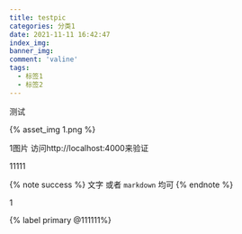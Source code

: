 ```yaml
---
title: testpic
categories: 分类1
date: 2021-11-11 16:42:47
index_img:
banner_img: 
comment: 'valine'
tags: 
  - 标签1
  - 标签2
---
```




测试



<!--more-->

{% asset_img 1.png %}

1图片 访问http://localhost:4000来验证





11111



{% note success %}
文字 或者 `markdown` 均可
{% endnote %}



1

{% label primary @111111%}














